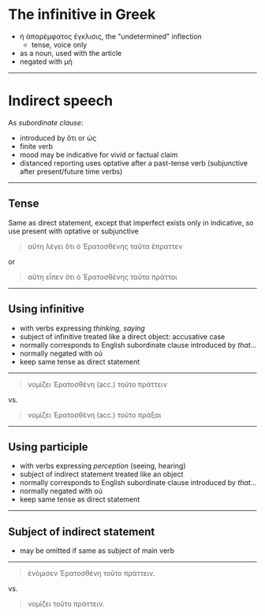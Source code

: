 

# The infinitive in Greek



- ἡ ἀπαρέμφατος ἔγκλισις, the "undetermined" inflection
    - tense, voice only
- as a noun, used with the article
- negated with μή    

---

# Indirect speech

As *subordinate clause*:

- introduced by ὅτι or ὡς 
- finite verb
- mood may be indicative for vivid or factual claim
- distanced reporting uses optative after a past-tense verb (subjunctive after present/future time verbs)

---

## Tense

Same as direct statement, except that imperfect exists only in indicative, so use present with  optative or subjunctive

> αὕτη λέγει ὅτι ὁ Ἐρατοσθένης ταῦτα ἔπραττεν

or 

> αὕτη εἶπεν ὅτι ὁ Ἐρατοσθένης ταῦτα πράττοι

---

## Using infinitive

- with verbs expressing *thinking, saying*
- subject of infinitive treated like a direct object: accusative case
- normally corresponds to English subordinate clause introduced by *that...*
- normally negated with οὐ
- keep same tense as direct statement

---



> νομίζει Ἐρατοσθένη (acc.) τοῦτο πράττειν

vs. 


> νομίζει Ἐρατοσθένη (acc.) τοῦτο πράξαι

---


## Using participle


- with verbs expressing *perception* (seeing, hearing)
- subject of indirect statement treated like an object
- normally corresponds to English subordinate clause introduced by *that...*
- normally negated with οὐ
- keep same tense as direct statement

--- 

## Subject of indirect statement

- may be omitted if same as subject of main verb

--- 

> ἐνόμισεν Ἐρατοσθένη τοῦτο πράττειν.

vs.

> νομίζει τοῦτο πράττειν.

